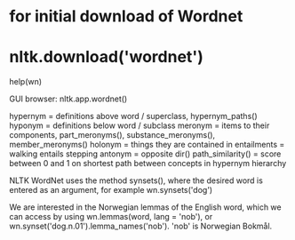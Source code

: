 # for initial download of Wordnet
# nltk.download('wordnet')

help(wn)

GUI browser:
nltk.app.wordnet()


hypernym = definitions above word / superclass, hypernym_paths()
hyponym = definitions below word / subclass
meronym = items to their components, part_meronyms(), substance_meronyms(), member_meronyms()
holonym = things they are contained in
entailments = walking entails stepping
antonym = opposite
dir()
path_similarity() = score between 0 and 1 on shortest path between concepts in hypernym hierarchy


NLTK WordNet uses the method synsets(), where the desired word is entered as an argument, for example wn.synsets('dog')

We are interested in the Norwegian lemmas of the English word, which we can access by using wn.lemmas(word, lang = 'nob'),
or wn.synset('dog.n.01').lemma_names('nob'). 'nob' is Norwegian Bokmål.
